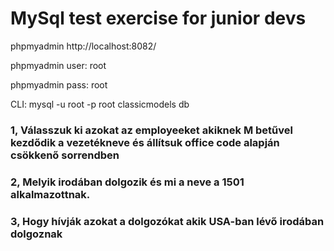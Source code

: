 # MySql test exercise for junior devs

phpmyadmin
http://localhost:8082/

phpmyadmin user:
root

phpmyadmin pass:
root

CLI:
mysql -u root -p root
classicmodels db

### 1, Válasszuk ki azokat az employeeket akiknek M betűvel kezdődik a vezetékneve és állítsuk office code alapján csökkenő sorrendben
### 2, Melyik irodában dolgozik és mi a neve a 1501 alkalmazottnak.
### 3, Hogy hívják azokat a dolgozókat akik USA-ban lévő irodában dolgoznak
